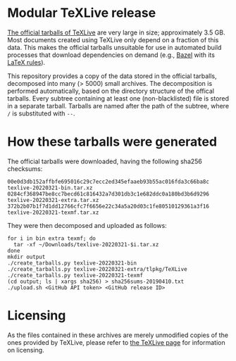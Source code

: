 # Modular TeXLive release

[The official tarballs of TeXLive](http://ftp.math.utah.edu/pub/tex/historic/systems/texlive/2022/)
are very large in size; approximately 3.5 GB. Most documents created
using TeXLive only depend on a fraction of this data. This makes the
official tarballs unsuitable for use in automated build processes that
download dependencies on demand (e.g., [Bazel](https://bazel.build/) with its
[LaTeX rules](https://github.com/ProdriveTechnologies/bazel-latex)).

This repository provides a copy of the data stored in the official
tarballs, decomposed into many (> 5000) small archives. The
decomposition is performed automatically, based on the directory
structure of the offical tarballs. Every subtree containing at least one
(non-blacklisted) file is stored in a separate tarball. Tarballs are
named after the path of the subtree, where `/` is substituted with `--`.

# How these tarballs were generated

The official tarballs were downloaded, having the following sha256 checksums:

```
00e0d3db152affbfe695016c29c7ecc2ed345efaaeb93b55ac016fda3c66ba8c  texlive-20220321-bin.tar.xz
0284cf368947be8cc7becd61c816432a7d301db3c1e682ddc0a180bd3b6d9296  texlive-20220321-extra.tar.xz
372b2b07b1f7d1dd12766cfc7f6656e22c34a5a20d03c1fe80510129361a3f16  texlive-20220321-texmf.tar.xz
```

They were then decomposed and uploaded as follows:

```
for i in bin extra texmf; do
  tar -xf ~/Downloads/texlive-20220321-$i.tar.xz
done
mkdir output
./create_tarballs.py texlive-20220321-bin
./create_tarballs.py texlive-20220321-extra/tlpkg/TeXLive
./create_tarballs.py texlive-20220321-texmf
(cd output; ls | xargs sha256) > sha256sums-20190410.txt
./upload.sh <GitHub API token> <GitHub release ID>
```

# Licensing

As the files contained in these archives are merely unmodified copies of
the ones provided by TeXLive, please refer to
[the TeXLive page](https://www.tug.org/texlive/copying.html) for
information on licensing.
